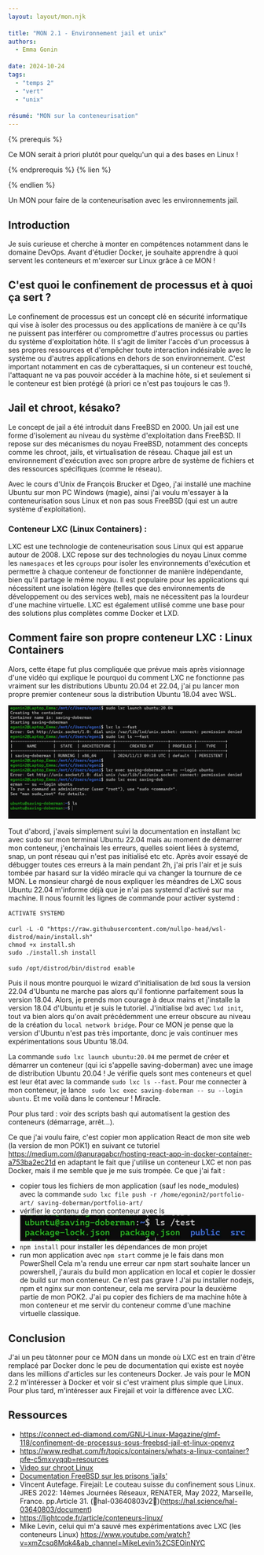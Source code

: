 ```yaml
---
layout: layout/mon.njk

title: "MON 2.1 - Environnement jail et unix"
authors:
  - Emma Gonin

date: 2024-10-24
tags: 
  - "temps 2"
  - "vert"
  - "unix"

résumé: "MON sur la conteneurisation"
---
```


{% prerequis %}

Ce MON serait à priori plutôt pour quelqu'un qui a des bases en Linux !

{% endprerequis %}
{% lien %}

{% endlien %}

Un MON pour faire de la conteneurisation avec les environnements jail. 

## Introduction

Je suis curieuse et cherche à monter en compétences notamment dans le domaine DevOps. Avant d'étudier Docker, je souhaite apprendre à quoi servent les conteneurs et m'exercer sur Linux grâce à ce MON !  

## C'est quoi le confinement de processus et à quoi ça sert ?

Le confinement de processus est un concept clé en sécurité informatique qui vise à isoler des processus ou des applications de manière à ce qu'ils ne puissent pas interférer ou compromettre d'autres processus ou parties du système d'exploitation hôte. Il s'agit de limiter l'accès d'un processus à ses propres ressources et d'empêcher toute interaction indésirable avec le système ou d'autres applications en dehors de son environnement. C'est important notamment en cas de cyberattaques, si un conteneur est touché, l'attaquant ne va pas pouvoir accéder à la machine hôte, si et seulement si le conteneur est bien protégé (à priori ce n'est pas toujours le cas !).

## Jail et chroot, késako?

Le concept de jail a été introduit dans FreeBSD en 2000. Un jail est une forme d'isolement au niveau du système d'exploitation dans FreeBSD. Il repose sur des mécanismes du noyau FreeBSD, notamment des concepts comme les chroot, jails, et virtualisation de réseau. Chaque jail est un environnement d'exécution avec son propre arbre de système de fichiers et des ressources spécifiques (comme le réseau).

Avec le cours d'Unix de François Brucker et Dgeo, j'ai installé une machine Ubuntu sur mon PC Windows (magie), ainsi j'ai voulu m'essayer à la conteneurisation sous Linux et non pas sous FreeBSD (qui est un autre système d'exploitation).

### Conteneur LXC (Linux Containers) :
LXC est une technologie de conteneurisation sous Linux qui est apparue autour de 2008. LXC repose sur des technologies du noyau Linux comme les `namespaces` et les  `cgroups` pour isoler les environnements d'exécution et permettre à chaque conteneur de fonctionner de manière indépendante, bien qu'il partage le même noyau. Il est populaire pour les applications qui nécessitent une isolation légère (telles que des environnements de développement ou des services web), mais ne nécessitent pas la lourdeur d'une machine virtuelle. LXC est également utilisé comme une base pour des solutions plus complètes comme Docker et LXD.

## Comment faire son propre conteneur LXC : Linux Containers

Alors, cette étape fut plus compliquée que prévue mais après visionnage d'une vidéo qui explique le pourquoi du comment LXC ne fonctionne pas vraiment sur les distributions Ubuntu 20.04 et 22.04, j'ai pu lancer mon propre premier conteneur sous la distribution Ubuntu 18.04 avec WSL.

![alt text](image.webp)

Tout d'abord, j'avais simplement suivi la documentation en installant lxc avec sudo sur mon terminal Ubuntu 22.04 mais au moment de démarrer mon conteneur, j'enchaînais les erreurs, quelles soient liées à systemd, snap, un pont réseau qui n'est pas initialisé etc etc. Après avoir essayé de débugger toutes ces erreurs à la main pendant 2h, j'ai pris l'air et je suis tombée par hasard sur la vidéo miracle qui va changer la tournure de ce MON. Le monsieur chargé de nous expliquer les méandres de LXC sous Ubuntu 22.04 m'informe déjà que je n'ai pas systemd d'activé sur ma machine. Il nous fournit les lignes de commande pour activer systemd :
```
ACTIVATE SYSTEMD

curl -L -O "https://raw.githubusercontent.com/nullpo-head/wsl-distrod/main/install.sh"
chmod +x install.sh
sudo ./install.sh install

sudo /opt/distrod/bin/distrod enable
``` 
Puis il nous montre pourquoi le wizard d'initialisation de lxd sous la version 22.04 d'Ubuntu ne marche pas alors qu'il fontionne parfaitement sous la version 18.04. Alors, je prends mon courage à deux mains et j'installe la version 18.04 d'Ubuntu et je suis le tutoriel. J'initialise lxd avec `lxd init`, tout va bien alors qu'on avait précédemment une erreur obscure au niveau de la création du `local network bridge`. Pour ce MON je pense que la version d'Ubuntu n'est pas très importante, donc je vais continuer mes expérimentations sous Ubuntu 18.04. 

La commande `sudo lxc launch ubuntu:20.04` me permet de créer et démarrer un conteneur (qui ici s'appelle saving-doberman) avec une image de distribution Ubuntu 20.04 ! Je vérifie quels sont mes conteneurs et quel est leur état avec la commande `sudo lxc ls --fast`. Pour me connecter à mon conteneur, je lance ` sudo lxc exec saving-doberman -- su --login ubuntu`. Et me voilà dans le conteneur ! Miracle. 

Pour plus tard : voir des scripts bash qui automatisent la gestion des conteneurs (démarrage, arrêt...).

Ce que j'ai voulu faire, c'est copier mon application React de mon site web (la version de mon POK1) en suivant ce tutoriel https://medium.com/@anuragabcr/hosting-react-app-in-docker-container-a753ba2ec21d en adaptant le fait que j'utilise un conteneur LXC et non pas Docker, mais il me semble que je me suis trompée. 
Ce que j'ai fait : 
* copier tous les fichiers de mon application (sauf les node_modules) avec la commande `sudo lxc file push -r /home/egonin2/portfolio-art/ saving-doberman/portfolio-art/`
* vérifier le contenu de mon conteneur avec ls 
![ls](<image-2.webp>)  
* `npm install` pour installer les dépendances de mon projet
* run mon application avec `npm start` comme je le fais dans mon PowerShell
Cela m'a rendu une erreur car npm start souhaite lancer un powershell, j'aurais du build mon application en local et copier le dossier de build sur mon conteneur. Ce n'est pas grave ! J'ai pu installer nodejs, npm et nginx sur mon conteneur, cela me servira pour la deuxième partie de mon POK2. J'ai pu copier des fichiers de ma machine hôte à mon conteneur et me servir du conteneur comme d'une machine virtuelle classique. 

## Conclusion
J'ai un peu tâtonner pour ce MON dans un monde où LXC est en train d'être remplacé par Docker donc le peu de documentation qui existe est noyée dans les millions d'articles sur les conteneurs Docker. Je vais pour le MON 2.2 m'intéresser à Docker et voir si c'est vraiment plus simple que Linux. Pour plus tard, m'intéresser aux Firejail et voir la différence avec LXC.

## Ressources
- https://connect.ed-diamond.com/GNU-Linux-Magazine/glmf-118/confinement-de-processus-sous-freebsd-jail-et-linux-openvz
- https://www.redhat.com/fr/topics/containers/whats-a-linux-container?pfe-c5mxvyqqb=resources
- [Video sur chroot Linux](https://youtu.be/8_5vXRA7sRs?feature=shared)
- [Documentation FreeBSD sur les prisons 'jails'](https://docs.freebsd.org/fr/books/handbook/jails/)
- Vincent Autefage. Firejail: Le couteau suisse du confinement sous Linux. JRES 2022: 14èmes
 Journées Réseaux, RENATER, May 2022, Marseille, France. pp.Article 31. (￿hal-03640803v2￿)(https://hal.science/hal-03640803/document)
- https://lightcode.fr/article/conteneurs-linux/
- Mike Levin, celui qui m'a sauvé mes expérimentations avec LXC (les conteneurs Linux) https://www.youtube.com/watch?v=xmZcsq8Mqk4&ab_channel=MikeLevin%2CSEOinNYC